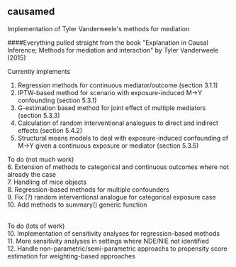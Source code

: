 ## causamed
Implementation of Tyler Vanderweele's methods for mediation

####Everything pulled straight from the book "Explanation in Causal Inference; Methods for mediation and interaction" by Tyler Vanderweele (2015)

Currently implements <br>
1. Regression methods for continuous mediator/outcome (section 3.1.1) <br>
2. IPTW-based method for scenario with exposure-induced M->Y confounding (section 5.3.1) <br>
3. G-estimation based method for joint effect of multiple mediators (section 5.3.3) <br>
4. Calculation of random interventional analogues to direct and indirect effects (section 5.4.2) <br> 
5. Structural means models to deal with exposure-induced confounding of M->Y given a continuous exposure or mediator (section 5.3.5) <br>

To do (not much work) <br>
6. Extension of methods to categorical and continuous outcomes where not already the case <br>
7. Handling of mice objects <br>
8. Regression-based methods for multiple confounders <br>
9. Fix (?) random interventional analogue for categorical exposure case <br>
10. Add methods to summary() generic function <br> <br>

To do (lots of work) <br> 
10. Implementation of sensitivity analyses for regression-based methods <br>
11. More sensitivity analyses in settings where NDE/NIE not identified <br>
12. Handle non-parametric/semi-parametric approachs to propensity score estimation for weighting-based approaches <br>
